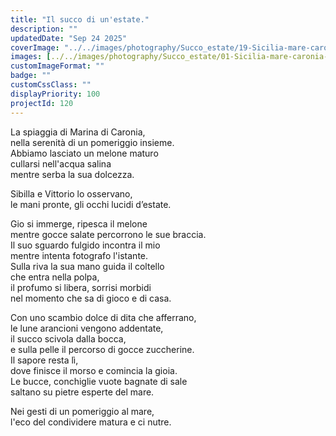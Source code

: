 ```yaml
---
title: "Il succo di un'estate."
description: ""
updatedDate: "Sep 24 2025"
coverImage: "../../images/photography/Succo_estate/19-Sicilia-mare-caronia-fette-lune-melone-visualstorytelling-letizia-chianello-olympus-om1-omsystem.JPG"
images: [../../images/photography/Succo_estate/01-Sicilia-mare-caronia-acqua-melone-galleggia-visualstorytelling-letizia-chianello-olympus-om1-omsystem.JPG,../../images/photography/Succo_estate/02-Sicilia-mare-caronia-uomo-portrait-melone-visualstorytelling-letizia-chianello-olympus-om1-omsystem.JPG,../../images/photography/Succo_estate/03-Sicilia-mare-caronia-uomo_taglia_melone-visualstorytelling-letizia-chianello-olympus-om1-omsystem.JPG,../../images/photography/Succo_estate/04-Sicilia-mare-caronia-uomo_taglia_melone-visualstorytelling-letizia-chianello-olympus-om1-omsystem.JPG,../../images/photography/Succo_estate/05-Sicilia-mare-caronia-uomo-fetta-melone-visualstorytelling-letizia-chianello-olympus-om1-omsystem.JPG,../../images/photography/Succo_estate/06-Sicilia-mare-caronia-fetta-melone-mani-condivisione-visualstorytelling-letizia-chianello-olympus-om1-omsystem.JPG,../../images/photography/Succo_estate/07-Sicilia-mare-caronia-fetta-melone-mani-condivisione-visualstorytelling-letizia-chianello-olympus-om1-omsystem.JPG,../../images/photography/Succo_estate/08-Sicilia-mare-caronia-primo_piano-bambina-mangia-melone-visualstorytelling-letizia-chianello-olympus-om1-omsystem.JPG,../../images/photography/Succo_estate/09-Sicilia-mare-caronia-bambina-mangia-melone-visualstorytelling-letizia-chianello-olympus-om1-omsystem.JPG,../../images/photography/Succo_estate/10-Sicilia-mare-caronia-mano-bambina-mangia-melone-visualstorytelling-letizia-chianello-olympus-om1-omsystem.JPG,../../images/photography/Succo_estate/11-Sicilia-mare-caronia-succo-gocce-pelle-melone-visualstorytelling-letizia-chianello-olympus-om1-omsystem.JPG,../../images/photography/Succo_estate/12-Sicilia-mare-caronia-melone-polpa-semi-visualstorytelling-letizia-chianello-olympus-om1-omsystem.JPG,../../images/photography/Succo_estate/13-Sicilia-mare-caronia-uomo-profilo-melone-visualstorytelling-letizia-chianello-olympus-om1-omsystem.JPG,../../images/photography/Succo_estate/14-Sicilia-mare-caronia-bambino-mangia-melone-spiaggia-visualstorytelling-letizia-chianello-olympus-om1-omsystem.JPG,../../images/photography/Succo_estate/15-Sicilia-mare-caronia-bambino-mangia-melone-visualstorytelling-letizia-chianello-olympus-om1-omsystem.JPG,../../images/photography/Succo_estate/16-Sicilia-mare-caronia-spiaggia-semi-pietre-melone-visualstorytelling-letizia-chianello-olympus-om1-omsystem.JPG,../../images/photography/Succo_estate/17-Sicilia-mare-caronia-luna-buccia-schizzi-spiaggia-pietre-melone-visualstorytelling-letizia-chianello-olympus-om1-omsystem.JPG,../../images/photography/Succo_estate/18-Sicilia-mare-caronia-buccia-melone-spiaggia-pietre-visualstorytelling-letizia-chianello-olympus-om1-omsystem.JPG,../../images/photography/Succo_estate/19-Sicilia-mare-caronia-fette-lune-melone-visualstorytelling-letizia-chianello-olympus-om1-omsystem.JPG,../../images/photography/Succo_estate/20-Sicilia-mare-caronia-uomo-nuoto-melone-visualstorytelling-letizia-chianello-olympus-om1-omsystem.JPG,../../images/photography/Succo_estate/21-Sicilia-mare-caronia-semi-pietra-spiaggia-melone-visualstorytelling-letizia-chianello-olympus-om1-omsystem.JPG,../../images/photography/Succo_estate/22-Sicilia-mare-caronia-luna-melone-spiaggia-visualstorytelling-letizia-chianello-olympus-om1-omsystem.JPG]
customImageFormat: ""
badge: ""
customCssClass: ""
displayPriority: 100
projectId: 120
---
```



La spiaggia di Marina di Caronia,  
nella serenità di un pomeriggio insieme.  
Abbiamo lasciato un melone maturo  
cullarsi nell'acqua salina  
mentre serba la sua dolcezza.  
  
Sibilla e Vittorio lo osservano,  
le mani pronte, gli occhi lucidi d’estate.  
  
Gio si immerge, ripesca il melone  
mentre gocce salate percorrono le sue braccia.  
Il suo sguardo fulgido incontra il mio  
mentre intenta fotografo l'istante.  
Sulla riva la sua mano guida il coltello  
che entra nella polpa,  
il profumo si libera, sorrisi morbidi  
nel momento che sa di gioco e di casa.  
  
Con uno scambio dolce di dita che afferrano,  
le lune arancioni vengono addentate,  
il succo scivola dalla bocca,  
e sulla pelle il percorso di gocce zuccherine.  
Il sapore resta lì,  
dove finisce il morso e comincia la gioia.  
Le bucce, conchiglie vuote bagnate di sale  
saltano su pietre esperte del mare.  
  
Nei gesti di un pomeriggio al mare,  
l'eco del condividere matura e ci nutre.  
